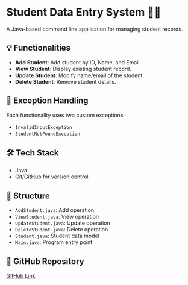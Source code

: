 # Student Data Entry System 🧑‍🎓

A Java-based command line application for managing student records.

## 💡 Functionalities
- **Add Student**: Add student by ID, Name, and Email.
- **View Student**: Display existing student record.
- **Update Student**: Modify name/email of the student.
- **Delete Student**: Remove student details.

## 🔐 Exception Handling
Each functionality uses two custom exceptions:
- `InvalidInputException`
- `StudentNotFoundException`

## 🛠 Tech Stack
- Java
- Git/GitHub for version control

## 📂 Structure
- `AddStudent.java`: Add operation
- `ViewStudent.java`: View operation
- `UpdateStudent.java`: Update operation
- `DeleteStudent.java`: Delete operation
- `Student.java`: Student data model
- `Main.java`: Program entry point

## 🔗 GitHub Repository
[GitHub Link](https://github.com/nidhi-buildse/Student-Data-Entry)
